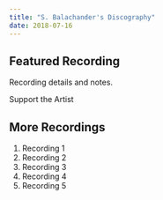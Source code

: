 ```yaml
---
title: "S. Balachander's Discography"
date: 2018-07-16
---
```

## Featured Recording

<you-tube videoid="QP9zapAQrt0"></you-tube>

Recording details and notes.

<notice-box>
<my-button to="/contact/">Support the Artist</my-button>
</notice-box>

## More Recordings

1. Recording 1
2. Recording 2
3. Recording 3
4. Recording 4
5. Recording 5
